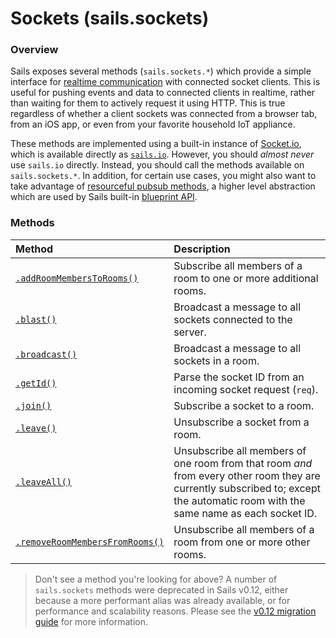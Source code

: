 # Sockets (sails.sockets)

### Overview

Sails exposes several methods (`sails.sockets.*`) which provide a simple interface for [realtime communication](http://sailsjs.com/documentation/concepts/realtime) with connected socket clients.  This is useful for pushing events and data to connected clients in realtime, rather than waiting for them to actively request it using HTTP.  This is true regardless of whether a client sockets was connected from a browser tab, from an iOS app, or even from your favorite household IoT appliance.

These methods are implemented using a built-in instance of [Socket.io](http://socket.io), which is available directly as [`sails.io`](http://sailsjs.com/documentationreference/application/application.md#sailsio).  However, you should _almost never_ use `sails.io` directly.  Instead, you should call the methods available on `sails.sockets.*`.  In addition, for certain use cases, you might also want to take advantage of [resourceful pubsub methods](http://sailsjs.com/documentation/reference/web-sockets/resourceful-pub-sub), a higher level abstraction which are used by Sails built-in [blueprint API](http://sailsjs.com/documentation/reference/blueprint-api).


### Methods

| Method                             | Description                                              |
|:-----------------------------------|:---------------------------------------------------------|
| [`.addRoomMembersToRooms()`](http://sailsjs.com/documentation/reference/web-sockets/sails-sockets/add-room-members-to-rooms)        | Subscribe all members of a room to one or more additional rooms.
| [`.blast()`](http://sailsjs.com/documentation/reference/web-sockets/sails-sockets/blast)        | Broadcast a message to all sockets connected to the server.
| [`.broadcast()`](http://sailsjs.com/documentation/reference/web-sockets/sails-sockets/broadcast)        | Broadcast a message to all sockets in a room.
| [`.getId()`](http://sailsjs.com/documentation/reference/web-sockets/sails-sockets/get-id)        | Parse the socket ID from an incoming socket request (`req`).
| [`.join()`](http://sailsjs.com/documentation/reference/web-sockets/sails-sockets/join)        | Subscribe a socket to a room.
| [`.leave()`](http://sailsjs.com/documentation/reference/web-sockets/sails-sockets/leave)        | Unsubscribe a socket from a room.
| [`.leaveAll()`](http://sailsjs.com/documentation/reference/web-sockets/sails-sockets/leave-all)        | Unsubscribe all members of one room from that room _and_ from every other room they are currently subscribed to; except the automatic room with the same name as each socket ID.
| [`.removeRoomMembersFromRooms()`](http://sailsjs.com/documentation/reference/web-sockets/sails-sockets/remove-room-members-from-rooms)        | Unsubscribe all members of a room from one or more other rooms.


> Don't see a method you're looking for above?  A number of `sails.sockets` methods were deprecated in Sails v0.12, either because a more performant alias was already available, or for performance and scalability reasons.  Please see the [v0.12 migration guide](http://sailsjs.com/documentation/concepts/upgrading/to-v-0-12) for more information.



<docmeta name="displayName" value="sails.sockets">
<docmeta name="pageType" value="property">
